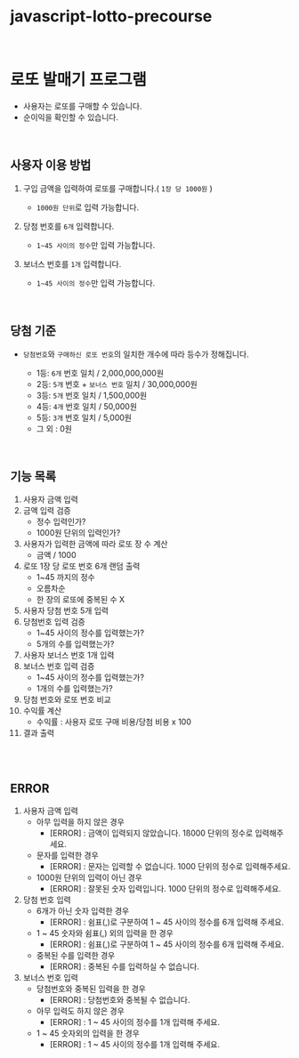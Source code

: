# javascript-lotto-precourse

<br>

# 로또 발매기 프로그램

- 사용자는 로또를 구매할 수 있습니다.
- 순이익을 확인할 수 있습니다.

<br>

## 사용자 이용 방법

1. 구입 금액을 입력하여 로또를 구매합니다.( `1장 당 1000원` )

   - `1000원 단위`로 입력 가능합니다.

2. 당첨 번호를 `6개` 입력합니다.

   - `1~45 사이의 정수`만 입력 가능합니다.

3. 보너스 번호를 `1개` 입력합니다.
   - `1~45 사이의 정수`만 입력 가능합니다.

<br>

## 당첨 기준

- `당첨번호`와 `구매하신 로또 번호`의 일치한 개수에 따라 등수가 정해집니다.

  - 1등: `6개` 번호 일치 / 2,000,000,000원
  - 2등: `5개` 번호 + `보너스 번호` 일치 / 30,000,000원
  - 3등: `5개` 번호 일치 / 1,500,000원
  - 4등: `4개` 번호 일치 / 50,000원
  - 5등: `3개` 번호 일치 / 5,000원
  - 그 외 : 0원

<br>

## 기능 목록

1. 사용자 금액 입력
2. 금액 입력 검증
   - 정수 입력인가?
   - 1000원 단위의 입력인가?
3. 사용자가 입력한 금액에 따라 로또 장 수 계산
   - 금액 / 1000
4. 로또 1장 당 로또 번호 6개 랜덤 출력
   - 1~45 까지의 정수
   - 오름차순
   - 한 장의 로또에 중복된 수 X
5. 사용자 당첨 번호 5개 입력
6. 당첨번호 입력 검증
   - 1~45 사이의 정수를 입력했는가?
   - 5개의 수를 입력했는가?
7. 사용자 보너스 번호 1개 입력
8. 보너스 번호 입력 검증
   - 1~45 사이의 정수를 입력했는가?
   - 1개의 수를 입력했는가?
9. 당첨 번호와 로또 번호 비교
10. 수익률 계산
    - 수익률 : 사용자 로또 구매 비용/당첨 비용 x 100
11. 결과 출력

<br>

<br>

## ERROR

1. 사용자 금액 입력
   - 아무 입력을 하지 않은 경우
     - [ERROR] : 금액이 입력되지 않았습니다. 1ß000 단위의 정수로 입력해주세요.
   - 문자를 입력한 경우
     - [ERROR] : 문자는 입력할 수 없습니다. 1000 단위의 정수로 입력해주세요.
   - 1000원 단위의 입력이 아닌 경우
     - [ERROR] : 잘못된 숫자 입력입니다. 1000 단위의 정수로 입력해주세요.
2. 당첨 번호 입력
   - 6개가 아닌 숫자 입력한 경우
     - [ERROR] : 쉼표(,)로 구분하여 1 ~ 45 사이의 정수를 6개 입력해 주세요.
   - 1 ~ 45 숫자와 쉼표(,) 외의 입력을 한 경우
     - [ERROR] : 쉼표(,)로 구분하여 1 ~ 45 사이의 정수를 6개 입력해 주세요.
   - 중복된 수를 입력한 경우
     - [ERROR] : 중복된 수를 입력하실 수 없습니다.
3. 보너스 번호 입력
   - 당첨번호와 중복된 입력을 한 경우
     - [ERROR] : 당첨번호와 중복될 수 없습니다.
   - 아무 입력도 하지 않은 경우
     - [ERROR] : 1 ~ 45 사이의 정수를 1개 입력해 주세요.
   - 1 ~ 45 숫자외의 입력을 한 경우
     - [ERROR] : 1 ~ 45 사이의 정수를 1개 입력해 주세요.
